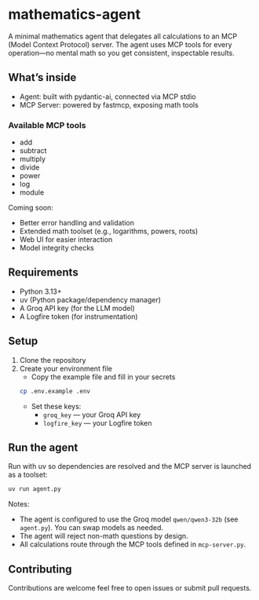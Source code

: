 # mathematics-agent

A minimal mathematics agent that delegates all calculations to an MCP (Model Context Protocol) server. The agent uses MCP tools for every operation—no mental math so you get consistent, inspectable results.

## What’s inside
- Agent: built with pydantic-ai, connected via MCP stdio
- MCP Server: powered by fastmcp, exposing math tools

### Available MCP tools
- add
- subtract
- multiply
- divide
- power
- log
- module

Coming soon:
- Better error handling and validation
- Extended math toolset (e.g., logarithms, powers, roots)
- Web UI for easier interaction
- Model integrity checks

## Requirements
- Python 3.13+
- uv (Python package/dependency manager)
- A Groq API key (for the LLM model)
- A Logfire token (for instrumentation)

## Setup
1) Clone the repository
2) Create your environment file
	 - Copy the example file and fill in your secrets
	 ```bash
	 cp .env.example .env
	 ```
	 - Set these keys:
		 - `groq_key` — your Groq API key
		 - `logfire_key` — your Logfire token

## Run the agent
Run with uv so dependencies are resolved and the MCP server is launched as a toolset:

```bash
uv run agent.py
```

Notes:
- The agent is configured to use the Groq model `qwen/qwen3-32b` (see `agent.py`). You can swap models as needed.
- The agent will reject non-math questions by design.
- All calculations route through the MCP tools defined in `mcp-server.py`.

## Contributing
Contributions are welcome feel free to open issues or submit pull requests.
